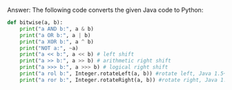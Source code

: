 Answer: The following code converts the given Java code to Python:
```python
def bitwise(a, b):
    print("a AND b:", a & b)
    print("a OR b:", a | b)
    print("a XOR b:", a ^ b)
    print("NOT a:", ~a)
    print("a << b:", a << b) # left shift
    print("a >> b:", a >> b) # arithmetic right shift
    print("a >>> b:", a >>> b) # logical right shift
    print("a rol b:", Integer.rotateLeft(a, b)) #rotate left, Java 1.5+
    print("a ror b:", Integer.rotateRight(a, b)) #rotate right, Java 1.5+
```
